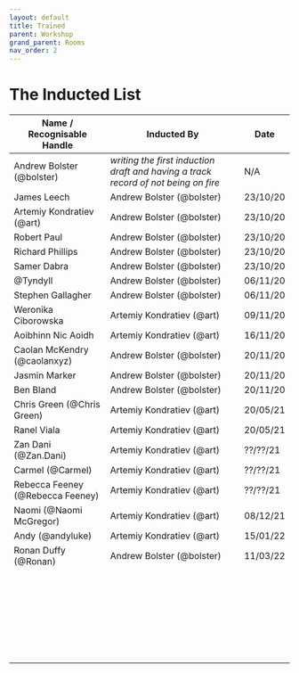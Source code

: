 ```yaml
---
layout: default
title: Trained
parent: Workshop
grand_parent: Rooms
nav_order: 2
---
```


# The Inducted List

| Name / Recognisable Handle       | Inducted By                                                  | Date     |
| -------------------------------- | ------------------------------------------------------------ | -------- |
| Andrew Bolster (@bolster)        | _writing the first induction draft and having a track record of not being on fire_ | N/A      |
| James Leech                      | Andrew Bolster (@bolster)                                    | 23/10/20 |
| Artemiy Kondratiev (@art)        | Andrew Bolster (@bolster)                                    | 23/10/20 |
| Robert Paul                      | Andrew Bolster (@bolster)                                    | 23/10/20 |
| Richard Phillips                 | Andrew Bolster (@bolster)                                    | 23/10/20 |
| Samer Dabra                      | Andrew Bolster (@bolster)                                    | 23/10/20 |
| @Tyndyll                         | Andrew Bolster (@bolster)                                    | 06/11/20 |
| Stephen Gallagher                | Andrew Bolster (@bolster)                                    | 06/11/20 |
| Weronika Ciborowska              | Artemiy Kondratiev (@art)                                    | 09/11/20 |
| Aoibhinn Nic Aoidh               | Artemiy Kondratiev (@art)                                    | 16/11/20 |
| Caolan McKendry (@caolanxyz)     | Andrew Bolster (@bolster)                                    | 20/11/20 |
| Jasmin Marker                    | Andrew Bolster (@bolster)                                    | 20/11/20 |
| Ben Bland                        | Andrew Bolster (@bolster)                                    | 20/11/20 |
| Chris Green (@Chris Green)       | Artemiy Kondratiev (@art)                                    | 20/05/21 |
| Ranel Viala                      | Artemiy Kondratiev (@art)                                    | 20/05/21 |
| Zan Dani (@Zan.Dani)             | Artemiy Kondratiev (@art)                                    | ??/??/21 |
| Carmel (@Carmel)                 | Artemiy Kondratiev (@art)                                    | ??/??/21 |
| Rebecca Feeney (@Rebecca Feeney) | Artemiy Kondratiev (@art)                                    | ??/??/21 |
| Naomi (@Naomi McGregor)          | Artemiy Kondratiev (@art)                                    | 08/12/21 |
| Andy (@andyluke)                 | Artemiy Kondratiev (@art)                                    | 15/01/22 |
| Ronan Duffy (@Ronan)             | Andrew Bolster (@bolster)                                    | 11/03/22 |
|                                  |                                                              |          |
|                                  |                                                              |          |
|                                  |                                                              |          |
|                                  |                                                              |          |
|                                  |                                                              |          |
|                                  |                                                              |          |
|                                  |                                                              |          |
|                                  |                                                              |          |
|                                  |                                                              |          |
|                                  |                                                              |          |
|                                  |                                                              |          |
|                                  |                                                              |          |
|                                  |                                                              |          |
|                                  |                                                              |          |
|                                  |                                                              |          |
|                                  |                                                              |          |
|                                  |                                                              |          |
|                                  |                                                              |          |
|                                  |                                                              |          |
|                                  |                                                              |          |
|                                  |                                                              |          |
|                                  |                                                              |          |
|                                  |                                                              |          |
|                                  |                                                              |          |
|                                  |                                                              |          |
|                                  |                                                              |          |
|                                  |                                                              |          |
|                                  |                                                              |          |
 
 
